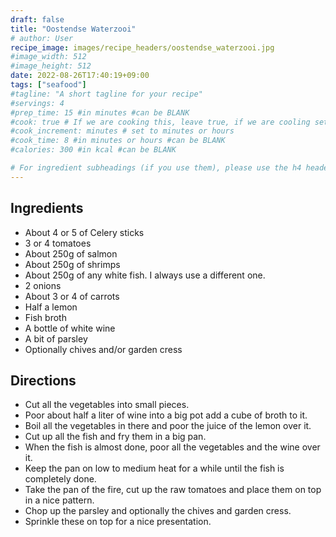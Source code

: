 ```yaml
---
draft: false
title: "Oostendse Waterzooi"
# author: User
recipe_image: images/recipe_headers/oostendse_waterzooi.jpg
#image_width: 512
#image_height: 512
date: 2022-08-26T17:40:19+09:00
tags: ["seafood"]
#tagline: "A short tagline for your recipe"
#servings: 4
#prep_time: 15 #in minutes #can be BLANK
#cook: true # If we are cooking this, leave true, if we are cooling set to false
#cook_increment: minutes # set to minutes or hours
#cook_time: 8 #in minutes or hours #can be BLANK
#calories: 300 #in kcal #can be BLANK

# For ingredient subheadings (if you use them), please use the h4 header.  For print view I have those elements targeted
---
```


## Ingredients

* About 4 or 5 of Celery sticks
* 3 or 4 tomatoes
* About 250g of salmon
* About 250g of shrimps
* About 250g of any white fish. I always use a different one.
* 2 onions
* About 3 or 4 of carrots
* Half a lemon
* Fish broth
* A bottle of white wine
* A bit of parsley
* Optionally chives and/or garden cress

## Directions

* Cut all the vegetables into small pieces.
* Poor about half a liter of wine into a big pot add a cube of broth to it.
* Boil all the vegetables in there and poor the juice of the lemon over it.
* Cut up all the fish and fry them in a big pan.
* When the fish is almost done, poor all the vegetables and the wine over it.
* Keep the pan on low to medium heat for a while until the fish is completely done.
* Take the pan of the fire, cut up the raw tomatoes and place them on top in a nice pattern.
* Chop up the parsley and optionally the chives and garden cress.
* Sprinkle these on top for a nice presentation.
